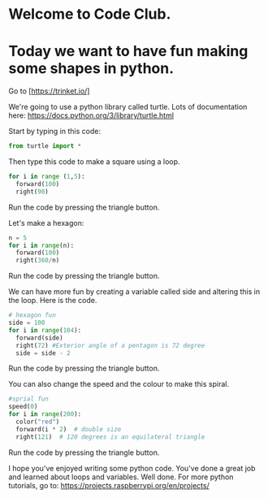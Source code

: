 # Welcome to Code Club. 
# Today we want to have fun making some shapes in python. 

Go to [https://trinket.io/]

We're going to use a python library called turtle.
Lots of documentation here: https://docs.python.org/3/library/turtle.html

Start by typing in this code:
``` python
from turtle import *
```

Then type this code to make a square using a loop. 
``` python
for i in range (1,5):
  forward(100)
  right(90)
```
Run the code by pressing the triangle button.

Let's make a hexagon:
``` python
n = 5
for i in range(n):
  forward(100)
  right(360/n)
```
Run the code by pressing the triangle button.

We can have more fun by creating a variable called side and altering this in the loop. 
Here is the code.
``` python
# hexagon fun
side = 100
for i in range(104):
  forward(side)
  right(72) #Exterior angle of a pentagon is 72 degree
  side = side - 2
```
Run the code by pressing the triangle button.

You can also change the speed and the colour to make this spiral. 
``` python
#sprial fun
speed(0)
for i in range(200):
  color("red")
  forward(i * 2)  # double size
  right(121)  # 120 degrees is an equilateral triangle
```
Run the code by pressing the triangle button.

I hope you've enjoyed writing some python code. 
You've done a great job and learned about loops and variables. 
Well done. 
For more python tutorials, go to: https://projects.raspberrypi.org/en/projects/



